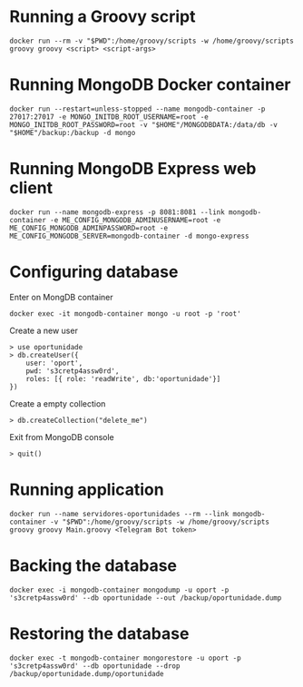 Running a Groovy script
=======================

```
docker run --rm -v "$PWD":/home/groovy/scripts -w /home/groovy/scripts groovy groovy <script> <script-args>
```

Running MongoDB Docker container
================================

```
docker run --restart=unless-stopped --name mongodb-container -p 27017:27017 -e MONGO_INITDB_ROOT_USERNAME=root -e MONGO_INITDB_ROOT_PASSWORD=root -v "$HOME"/MONGODBDATA:/data/db -v "$HOME"/backup:/backup -d mongo
```

Running MongoDB Express web client
==================================

```
docker run --name mongodb-express -p 8081:8081 --link mongodb-container -e ME_CONFIG_MONGODB_ADMINUSERNAME=root -e ME_CONFIG_MONGODB_ADMINPASSWORD=root -e ME_CONFIG_MONGODB_SERVER=mongodb-container -d mongo-express
```

Configuring database
====================

Enter on MongDB container

```
docker exec -it mongodb-container mongo -u root -p 'root'
```

Create a new user

```
> use oportunidade
> db.createUser({
    user: 'oport',
    pwd: 's3cretp4assw0rd',
    roles: [{ role: 'readWrite', db:'oportunidade'}]
})
```

Create a empty collection

```
> db.createCollection("delete_me")
```

Exit from MongoDB console

```
> quit()
```

Running application
===================

```
docker run --name servidores-oportunidades --rm --link mongodb-container -v "$PWD":/home/groovy/scripts -w /home/groovy/scripts groovy groovy Main.groovy <Telegram Bot token>
```

Backing the database
====================

```
docker exec -i mongodb-container mongodump -u oport -p 's3cretp4assw0rd' --db oportunidade --out /backup/oportunidade.dump
```

Restoring the database
======================

```
docker exec -t mongodb-container mongorestore -u oport -p 's3cretp4assw0rd' --db oportunidade --drop /backup/oportunidade.dump/oportunidade
```